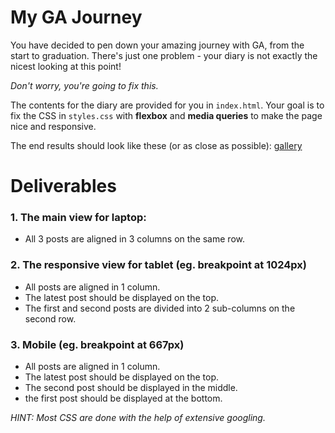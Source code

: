 # My GA Journey

You have decided to pen down your amazing journey with GA, from the start to graduation. There's just one problem - your diary is not exactly the nicest looking at this point!

*Don't worry, you're going to fix this.*

The contents for the diary are provided for you in `index.html`. Your goal is to fix the CSS in `styles.css` with **flexbox** and **media queries** to make the page nice and responsive.

The end results should look like these (or as close as possible): [gallery](https://nodesource.com/products/nsolid)

# Deliverables
### 1. The main view for laptop:
- All 3 posts are aligned in 3 columns on the same row.

### 2. The responsive view for tablet (eg. breakpoint at 1024px)
- All posts are aligned in 1 column.
- The latest post should be displayed on the top.
- The first and second posts are divided into 2 sub-columns on the second row.

### 3. Mobile (eg. breakpoint at 667px)
- All posts are aligned in 1 column.
- The latest post should be displayed on the top.
- The second post should be displayed in the middle.
- the first post should be displayed at the bottom.

*HINT: Most CSS are done with the help of extensive googling.*
